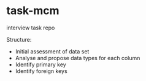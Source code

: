 # task-mcm
interview task repo

Structure:

* Initial assessment of data set
* Analyse and propose data types for each column
* Identify primary key
* Identify foreign keys
